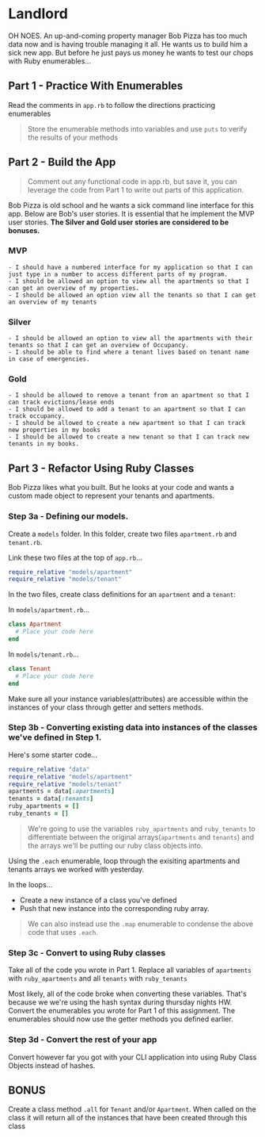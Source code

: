 # Landlord

OH NOES. An up-and-coming property manager Bob Pizza has too much data now and is having trouble managing it all. He wants us to build him a sick new app. But before he just pays us money he wants to test our chops with Ruby enumerables...

## Part 1 - Practice With Enumerables

Read the comments in `app.rb` to follow the directions practicing enumerables

> Store the enumerable methods into variables and use `puts` to verify the results of your methods

## Part 2 - Build the App

> Comment out any functional code in app.rb, but save it, you can leverage the code from Part 1 to write out parts of this application.

Bob Pizza is old school and he wants a sick command line interface for this app. Below are Bob's user stories. It is essential that he implement the MVP user stories. **The Silver and Gold user stories are considered to be bonuses.**

### MVP
```
- I should have a numbered interface for my application so that I can just type in a number to access different parts of my program.
- I should be allowed an option to view all the apartments so that I can get an overview of my properties.
- I should be allowed an option view all the tenants so that I can get an overview of my tenants
```

### Silver
```
- I should be allowed an option to view all the apartments with their tenants so that I can get an overview of Occupancy.
- I should be able to find where a tenant lives based on tenant name in case of emergencies.
```

### Gold
```
- I should be allowed to remove a tenant from an apartment so that I can track evictions/lease ends
- I should be allowed to add a tenant to an apartment so that I can track occupancy.
- I should be allowed to create a new apartment so that I can track new properties in my books
- I should be allowed to create a new tenant so that I can track new tenants in my books.
```

## Part 3 -  Refactor Using Ruby Classes

Bob Pizza likes what you built. But he looks at your code and wants a custom made object to represent your tenants and apartments.

### Step 3a - Defining our models.
Create a `models` folder. In this folder, create two files `apartment.rb` and `tenant.rb`.

Link these two files at the top of `app.rb`...

```ruby
require_relative "models/apartment"
require_relative "models/tenant"
```

In the two files, create class definitions for an `apartment` and a `tenant`:

In `models/apartment.rb`...

```ruby
class Apartment
  # Place your code here
end  
```

In `models/tenant.rb`...

```ruby
class Tenant
  # Place your code here
end  
```

Make sure all your instance variables(attributes) are accessible within the instances of your class through getter and setters methods.

### Step 3b - Converting existing data into instances of the classes we've defined in Step 1.

Here's some starter code...

```ruby
require_relative "data"
require_relative "models/apartment"
require_relative "models/tenant"
apartments = data[:apartments]
tenants = data[:tenants]
ruby_apartments = []
ruby_tenants = []
```

> We're going to use the variables `ruby_apartments` and `ruby_tenants` to differentiate between the original arrays(`apartments` and `tenants`) and the arrays we'll be putting our ruby class objects into.

Using the `.each` enumerable, loop through the exisiting apartments and tenants arrays we worked with yesterday.

In the loops...
- Create a new instance of a class you've defined
- Push that new instance into the corresponding ruby array.

> We can also instead use the `.map` enumerable to condense the above code that uses `.each`.

### Step 3c - Convert to using Ruby classes

Take all of the code you wrote in Part 1. Replace all variables of `apartments` with `ruby_apartments` and all `tenants` with `ruby_tenants`

Most likely, all of the code broke when converting these variables. That's because we we're using the hash syntax during thursday nights HW. Convert the enumerables you wrote for Part 1 of this assignment. The enumerables should now use the getter methods you defined earlier.

### Step 3d - Convert the rest of your app

Convert however far you got with your CLI application into using Ruby Class Objects instead of hashes.

## BONUS

Create a class method `.all` for `Tenant` and/or `Apartment`. When called on the class it will return all of the instances that have been created through this class
